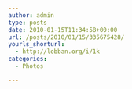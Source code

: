 ```yaml
---
author: admin
type: posts
date: 2010-01-15T11:34:58+00:00
url: /posts/2010/01/15/335675428/
yourls_shorturl:
  - http://lobban.org/i/1k
categories:
  - Photos

---
```

<div class="figure">
  <img src="https://andy.lobban.org/photo/1280/335675428/1/tumblr_kwadiaifHG1qzrl7b" alt="" />
</div>